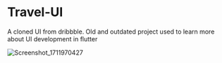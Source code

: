 # Travel-UI
A cloned UI from dribbble. Old and outdated project used to learn more about UI development in flutter

![Screenshot_1711970427](https://github.com/LavenderBridge/Travel-UI/assets/71207110/e4f30898-a912-44d4-a7aa-1c8d97e750a8)
